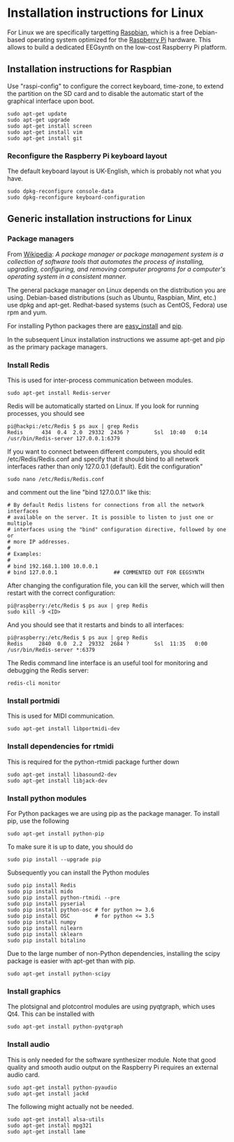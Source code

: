 # Installation instructions for Linux

For Linux we are specifically targetting [Raspbian](http://www.raspbian.org), which is a free Debian-based operating system optimized for the [Raspberry Pi](https://www.raspberrypi.org) hardware. This allows to build a dedicated EEGsynth on the low-cost Raspberry Pi platform.

## Installation instructions for Raspbian

Use "raspi-config" to configure the correct keyboard, time-zone, to extend the partition on the SD card and to disable the automatic start of the graphical interface upon boot.

```
sudo apt-get update
sudo apt-get upgrade
sudo apt-get install screen
sudo apt-get install vim
sudo apt-get install git
```

### Reconfigure the Raspberry Pi keyboard layout

The default keyboard layout is UK-English, which is probably not what you have.

```
sudo dpkg-reconfigure console-data
sudo dpkg-reconfigure keyboard-configuration
```

## Generic installation instructions for Linux

### Package managers

From [Wikipedia](https://en.wikipedia.org/wiki/Package_manager): _A package manager or package management system is a collection of software tools that automates the process of installing, upgrading, configuring, and removing computer programs for a computer's operating system in a consistent manner._

The general package manager on Linux depends on the distribution you are using. Debian-based distributions (such as Ubuntu, Raspbian, Mint, etc.) use dpkg and apt-get. Redhat-based systems (such as CentOS, Fedora) use rpm and yum.

For installing Python packages there are [easy_install](https://setuptools.readthedocs.io/en/latest/easy_install.html) and [pip](https://pip.pypa.io/en/stable/).

In the subsequent Linux installation instructions we assume apt-get and pip as the primary package managers.

### Install Redis

This is used for inter-process communication between modules.

```
sudo apt-get install Redis-server
```

Redis will be automatically started on Linux. If you look for running processes, you should see

```
pi@hackpi:/etc/Redis $ ps aux | grep Redis
Redis      434  0.4  2.0  29332  2436 ?        Ssl  10:40   0:14 /usr/bin/Redis-server 127.0.0.1:6379
```

If you want to connect between different computers, you should edit /etc/Redis/Redis.conf and specify that it should bind to all network interfaces rather than only 127.0.0.1 (default). Edit the configuration"

```
sudo nano /etc/Redis/Redis.conf
```

and comment out the line "bind 127.0.0.1" like this:

```
# By default Redis listens for connections from all the network interfaces
# available on the server. It is possible to listen to just one or multiple
# interfaces using the "bind" configuration directive, followed by one or
# more IP addresses.
#
# Examples:
#
# bind 192.168.1.100 10.0.0.1
# bind 127.0.0.1                  ## COMMENTED OUT FOR EEGSYNTH
```

After changing the configuration file, you can kill the server, which will then restart with the correct configuration:

```
pi@raspberry:/etc/Redis $ ps aux | grep Redis
sudo kill -9 <ID>
```

And you should see that it restarts and binds to all interfaces:

```
pi@raspberry:/etc/Redis $ ps aux | grep Redis
Redis     2840  0.0  2.2  29332  2684 ?        Ssl  11:35   0:00 /usr/bin/Redis-server *:6379
```

The Redis command line interface is an useful tool for monitoring and debugging the Redis server:

```
redis-cli monitor
```

### Install portmidi

This is used for MIDI communication.

```
sudo apt-get install libportmidi-dev
```

### Install dependencies for rtmidi

This is required for the python-rtmidi package further down

```
sudo apt-get install libasound2-dev
sudo apt-get install libjack-dev
```

### Install python modules

For Python packages we are using pip as the package manager. To install pip, use the following

```
sudo apt-get install python-pip
```

To make sure it is up to date, you should do

```
sudo pip install --upgrade pip
```

Subsequently you can install the Python modules

```
sudo pip install Redis
sudo pip install mido
sudo pip install python-rtmidi --pre
sudo pip install pyserial
sudo pip install python-osc # for python >= 3.6
sudo pip install OSC        # for python <= 3.5
sudo pip install numpy
sudo pip install nilearn
sudo pip install sklearn
sudo pip install bitalino
```

Due to the large number of non-Python dependencies, installing the scipy package is easier with apt-get than with pip.

```
sudo apt-get install python-scipy
```

### Install graphics

The plotsignal and plotcontrol modules are using pyqtgraph, which uses Qt4. This can be installed with

```
sudo apt-get install python-pyqtgraph
```

### Install audio

This is only needed for the software synthesizer module. Note that good quality and smooth audio output on the Raspberry Pi requires an external audio card.

```
sudo apt-get install python-pyaudio
sudo apt-get install jackd
```

The following might actually not be needed.

```
sudo apt-get install alsa-utils
sudo apt-get install mpg321
sudo apt-get install lame
```
